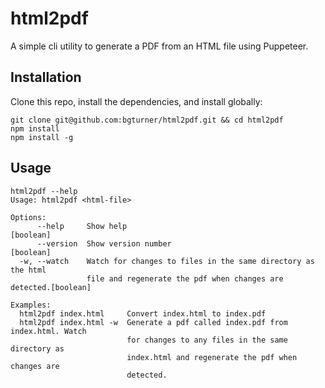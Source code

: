 # html2pdf

A simple cli utility to generate a PDF from an HTML file using Puppeteer.

## Installation

Clone this repo, install the dependencies, and install globally:

```shell
git clone git@github.com:bgturner/html2pdf.git && cd html2pdf
npm install
npm install -g
```

## Usage

```shell
html2pdf --help
Usage: html2pdf <html-file>

Options:
      --help     Show help                                             [boolean]
      --version  Show version number                                   [boolean]
  -w, --watch    Watch for changes to files in the same directory as the html
                 file and regenerate the pdf when changes are detected.[boolean]

Examples:
  html2pdf index.html     Convert index.html to index.pdf
  html2pdf index.html -w  Generate a pdf called index.pdf from index.html. Watch
                          for changes to any files in the same directory as
                          index.html and regenerate the pdf when changes are
                          detected.
```
